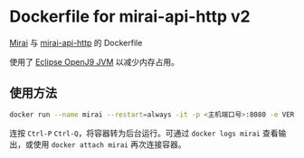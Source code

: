 # Dockerfile for mirai-api-http v2

[Mirai](https://github.com/mamoe/mirai) 与 [mirai-api-http](https://github.com/mamoe/mirai) 的 Dockerfile

使用了 [Eclipse OpenJ9 JVM](https://www.eclipse.org/openj9/) 以减少内存占用。

## 使用方法

```bash
docker run --name mirai --restart=always -it -p <主机端口号>:8080 -e VERIFY_KEY=<mirai-api-http的密钥> zhaozuohong/mah
```

连按 `Ctrl-P` `Ctrl-Q`，将容器转为后台运行。可通过 `docker logs mirai` 查看输出，或使用 `docker attach mirai` 再次连接容器。
